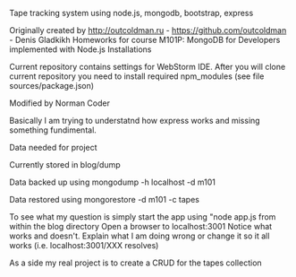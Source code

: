 Tape tracking system using node.js, mongodb, bootstrap, express

Originally created by http://outcoldman.ru - https://github.com/outcoldman - Denis Gladkikh
Homeworks for course M101P: MongoDB for Developers implemented with Node.js
Installations

Current repository contains settings for WebStorm IDE. After you will clone current repository you need to install required npm_modules (see file sources/package.json)

Modified by Norman Coder

Basically I am trying to understatnd how express works and missing something fundimental.

Data needed for project

Currently stored in blog/dump

Data backed up using
 mongodump -h localhost -d m101

 Data restored using
 mongorestore -d m101 -c tapes

 To see what my question is simply start the app using "node app.js from within the blog directory
 Open a browser to localhost:3001
 Notice what works and doesn't.
 Explain what I am doing wrong or change it so it all works (i.e. localhost:3001/XXX resolves)

 As a side my real project is to create a CRUD for the tapes collection
